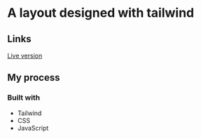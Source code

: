 # A layout designed with tailwind


## Links
[Live version](https://tailwind-linux-layout.netlify.app/)

## My process
### Built with

- Tailwind
- CSS
- JavaScript
